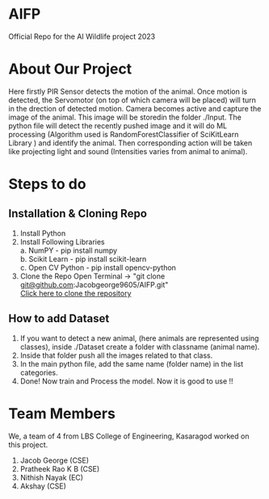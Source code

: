 # AIFP
Official Repo for the AI Wildlife project 2023

# About Our Project
Here firstly PIR Sensor detects the motion of the animal. Once motion is detected, the Servomotor (on top of which camera will be placed) will turn in the drection of detected motion. Camera becomes active and capture the image of the animal. This image will be storedin the folder ./Input. The python file will detect the recently pushed image and it will do ML processing (Algorithm used is RandomForestClassifier of SciKitLearn Library ) and identify the animal. Then corresponding action will be taken like projecting light and sound (Intensities varies from animal to animal). 

# Steps to do
## Installation & Cloning Repo
1. Install Python
2. Install Following Libraries <br>
	a. NumPY - pip install numpy <br>
	b. Scikit Learn - pip install scikit-learn <br>
 	c. Open CV Python - pip install opencv-python <br>
3. Clone the Repo
   Open Terminal -> "git clone git@github.com:Jacobgeorge9605/AIFP.git" <br>
	[Click here to clone the repository](git@github.com:Jacobgeorge9605/AIFP.git) <br>


## How to add Dataset
1. If you want to detect a new animal, (here animals are represented using classes), inside ./Dataset create a folder with classname (animal name).<br>
2. Inside that folder push all the images related to that class. <br>
3. In the main python file, add the same name (folder name) in the list categories.<br>
4. Done! Now train and Process the model. Now it is good to use !!

# Team Members
We, a team of 4 from LBS College of Engineering, Kasaragod worked on this project.
1. Jacob George (CSE)
2. Pratheek Rao K B (CSE)
3. Nithish Nayak (EC)
4. Akshay (CSE)
